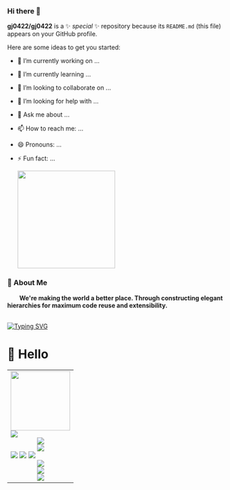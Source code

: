 ### Hi there 👋


**gj0422/gj0422** is a ✨ _special_ ✨ repository because its `README.md` (this file) appears on your GitHub profile.

Here are some ideas to get you started:

- 🔭 I’m currently working on ...
- 🌱 I’m currently learning ...
- 👯 I’m looking to collaborate on ...
- 🤔 I’m looking for help with ...
- 💬 Ask me about ...
- 📫 How to reach me: ...
- 😄 Pronouns: ...
- ⚡ Fun fact: ...

  <!-- knock code pictures 敲代码的图片 -->
  <picture>
    <source media="(prefers-color-scheme: dark)" srcset="https://cdn.jsdelivr.net/gh/sun0225SUN/sun0225SUN/assets/images/coding.gif" />
    <source media="(prefers-color-scheme: light)" srcset="https://cdn.jsdelivr.net/gh/sun0225SUN/sun0225SUN/assets/images/developer.svg" height="225px" />
    <img src="https://cdn.jsdelivr.net/gh/sun0225SUN/sun0225SUN/assets/images/coding.gif" />
  </picture>

### 🤺 About Me


<p>&emsp;&emsp;<strong>We're making the world a better place. Through constructing elegant hierarchies for maximum code reuse and extensibility.</strong></p>

</td></tr>

<tr><td>
  
  <!-- for beauty 留个空行好看点 -->
  <div>&nbsp;</div>
  
<a href="https://git.io/typing-svg">
  <img src="https://readme-typing-svg.demolab.com?font=Fira+Code&pause=1000&color=60F7A9&random=true&width=435&lines=I'll+try+anything+once;Romantic+until+death;We+can+all+be+as+brave+as+each+other;The+roses+will+always+bloom;sometimes+ever+%2Csometimes+never" alt="Typing SVG" />
</a>

#  🙋 Hello

<table>
  
<tr><td>
  
<div align="center"> 
  <img height="137px" src="https://github-readme-stats.vercel.app/api?username=gj0422&hide_title=true&hide_border=true&show_icons=trueline_height=21&text_color=000&icon_color=000&bg_color=0,ea6161,ffc64d,fffc4d,52fa5a&theme=graywhite" /> 
</div>
<picture>
  <source
    srcset="https://github-readme-stats.vercel.app/api?username=anuraghazra&show_icons=true&theme=dark"
    media="(prefers-color-scheme: dark)"
  />
  <source
    srcset="https://github-readme-stats.vercel.app/api?username=anuraghazra&show_icons=true"
    media="(prefers-color-scheme: light), (prefers-color-scheme: no-preference)"
  />
  <img src="https://github-readme-stats.vercel.app/api?username=anuraghazra&show_icons=true" />
</picture>
<div align="center"> 
  <img src="https://github-readme-stats.vercel.app/api/top-langs/?username=gj0422&hide_title=true&hide_border=true&layout=compact&langs_count=6&text_color=000&icon_color=fff&bg_color=0,52fa5a,4dfcff,c64dff&theme=graywhite" /> 
</div>
<div align="center"> 
  <img src="https://github-profile-trophy.vercel.app/?username=gj0422" /> 
</div>
<span > 
  <img src="https://img.shields.io/badge/-HTML5-E34F26?style=flat-square&logo=html5&logoColor=white" /> 
  <img src="https://img.shields.io/badge/-CSS3-1572B6?style=flat-square&logo=css3" /> 
  <img src="https://img.shields.io/badge/-JavaScript-oringe?style=flat-square&logo=javascript" /> 
</span>
<div align="center">
  <img src="https://visitor-badge.glitch.me/badge?page_id=gj0422.visitor-badge" /> 
</div>
<div align="center"> 
  <img src="https://activity-graph.herokuapp.com/graph?username=gj0422&theme=xcode" /> 
</div>
<div align="center">
  <img src="https://github-readme-streak-stats.herokuapp.com/?user=gj0422" /> 
</div>


